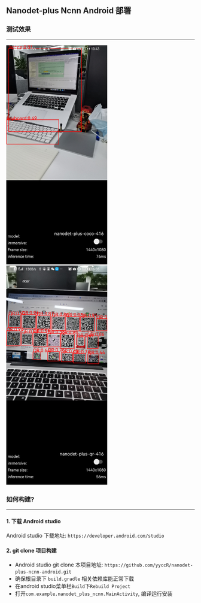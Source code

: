 ## Nanodet-plus Ncnn Android 部署

### 测试效果
---

  <img src="https://raw.githubusercontent.com/yyccR/Pictures/master/nanodet_plus/nanodet_plus_coco.jpg" width="270" height="585"/>    <img src="https://raw.githubusercontent.com/yyccR/Pictures/master/nanodet_plus/nanodet_plus_qr.jpg" width="270" height="585"/>


### 如何构建?
---

#### 1. 下载 Android studio

Android studio 下载地址: `https://developer.android.com/studio`

#### 2. git clone 项目构建

- Android studio git clone 本项目地址: `https://github.com/yyccR/nanodet-plus-ncnn-android.git`
- 确保根目录下 `build.gradle` 相关依赖库能正常下载
- 在android studio菜单栏`Build`下`Rebuild Project`
- 打开`com.example.nanodet_plus_ncnn.MainActivity`, 编译运行安装
